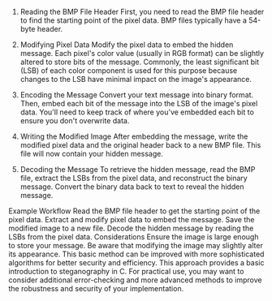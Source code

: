 1. Reading the BMP File Header
First, you need to read the BMP file header to find the starting point of the pixel data. BMP files typically have a 54-byte header.

2. Modifying Pixel Data
Modify the pixel data to embed the hidden message. Each pixel's color value (usually in RGB format) can be slightly altered to store bits of the message. Commonly, the least significant bit (LSB) of each color component is used for this purpose because changes to the LSB have minimal impact on the image's appearance.

3. Encoding the Message
Convert your text message into binary format. Then, embed each bit of the message into the LSB of the image's pixel data. You'll need to keep track of where you've embedded each bit to ensure you don't overwrite data.

4. Writing the Modified Image
After embedding the message, write the modified pixel data and the original header back to a new BMP file. This file will now contain your hidden message.

5. Decoding the Message
To retrieve the hidden message, read the BMP file, extract the LSBs from the pixel data, and reconstruct the binary message. Convert the binary data back to text to reveal the hidden message.

Example Workflow
Read the BMP file header to get the starting point of the pixel data.
Extract and modify pixel data to embed the message.
Save the modified image to a new file.
Decode the hidden message by reading the LSBs from the pixel data.
Considerations
Ensure the image is large enough to store your message.
Be aware that modifying the image may slightly alter its appearance.
This basic method can be improved with more sophisticated algorithms for better security and efficiency.
This approach provides a basic introduction to steganography in C. For practical use, you may want to consider additional error-checking and more advanced methods to improve the robustness and security of your implementation.






